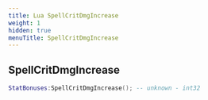 ```yaml
---
title: Lua SpellCritDmgIncrease
weight: 1
hidden: true
menuTitle: SpellCritDmgIncrease
---
```

## SpellCritDmgIncrease
```lua
StatBonuses:SpellCritDmgIncrease(); -- unknown - int32
```